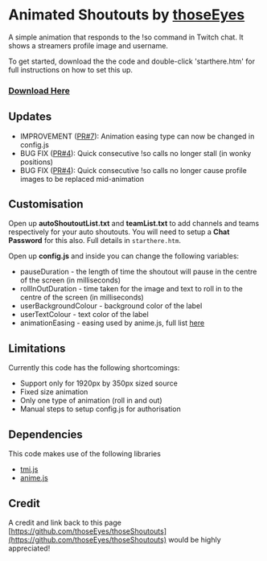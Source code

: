 # Animated Shoutouts by [thoseEyes](https://twitch.tv/thoseeyes) 
A simple animation that responds to the !so command in Twitch chat. It shows a streamers profile image and username.

To get started, download the the code and double-click 'starthere.htm' for full instructions on how to set this up.

### [Download Here](https://github.com/thoseEyes/thoseShoutouts/archive/main.zip)

## Updates
- IMPROVEMENT ([PR#7](https://github.com/thoseEyes/thoseShoutouts/pull/7)): Animation easing type can now be changed in config.js
- BUG FIX ([PR#4](https://github.com/thoseEyes/thoseShoutouts/pull/4)): Quick consecutive !so calls no longer stall (in wonky positions)
- BUG FIX ([PR#4](https://github.com/thoseEyes/thoseShoutouts/pull/4)): Quick consecutive !so calls no longer cause profile images to be replaced mid-animation

## Customisation

Open up **autoShoutoutList.txt** and **teamList.txt** to add channels and teams respectively for your auto shoutouts. You will need to setup a **Chat Password** for this also. Full details in `starthere.htm`.

Open up **config.js** and inside you can change the following variables:

- pauseDuration - the length of time the shoutout will pause in the centre of the screen (in milliseconds)
- rollInOutDuration - time taken for the image and text to roll in to the centre of the screen (in milliseconds)
- userBackgroundColour - background color of the label
- userTextColour - text color of the label
- animationEasing - easing used by anime.js, full list [here](https://animejs.com/documentation/#linearEasing)

## Limitations
Currently this code has the following shortcomings:

- Support only for 1920px by 350px sized source
- Fixed size animation
- Only one type of animation (roll in and out)
- Manual steps to setup config.js for authorisation

## Dependencies 
This code makes use of the following libraries

- [tmi.js](https://github.com/tmijs/tmi.js)
- [anime.js](https://github.com/juliangarnier/anime)


## Credit
A credit and link back to this page [https://github.com/thoseEyes/thoseShoutouts](https://github.com/thoseEyes/thoseShoutouts) would be highly appreciated!
